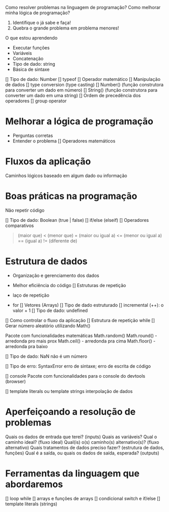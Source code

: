 Como resolver problemas na linguagem de programação?
Como melhorar minha lógica de programação?

1. Identifique o já sabe e faça!
2. Quebra o grande problema em problema menores!

O que estou aprendendo 
* Executar funções
* Variáveis
* Concatenação
* Tipo de dado: string
* Básica de sintaxe

[] Tipo de dado: Number
[] typeof
[] Operador matemático
[] Manipulação de dados
[] type conversion (type casting)
[] Number() (função construtora para converter um dado em número)
[] String() (função construtora para converter um dado em uma string)
[] Ordem de precedência dos operadores
[] group operator

# Melhorar a lógica de programação
  - Perguntas corretas
  - Entender o problema
  [] Operadores matemáticos

# Fluxos da aplicação
Caminhos lógicos baseado em algum dado ou informação

# Boas práticas na programação
Não repetir código

[] Tipo de dado: Boolean (true | false)
[] if/else (elseif)
[] Operadores comparativos

> (maior que)
< (menor que)
>= (maior ou igual a)
<= (menor ou igual a)
== (igual a)
!= (diferente de)

# Estrutura de dados
* Organização e gerenciamento dos dados
* Melhor eficiência do código
[] Estruturas de repetição

* laço de repetição
* for
[] Vetores (Arrays)
[] Tipo de dado estruturado
[] incremental (++): o valor + 1
[] Tipo de dado: undefined


[] Como controlar o fluxo da aplicação
[] Estrutura de repetição while
[] Gerar número aleatório utilizando Math()

Pacote com funcionalidades matemáticas
Math.random()
Math.round() - arredonda pro mais prox
Math.ceil() - arredonda pra cima
Math.floor() - arredonda pra baixo

[] Tipo de dado: NaN
não é um número

[] Tipo de erro: SyntaxError
erro de sintaxe; erro de escrita de código

[] console
Pacote com funcionalidades para o console do devtools (browser)

[] template literals ou template strings
interpolação de dados

# Aperfeiçoando a resolução de problemas

Quais os dados de entrada que terei? (inputs)
Quais as variáveis?
Qual o caminho ideal? (fluxo ideal)
Qual(is) o(s) caminho(s) alternativo(s)? (fluxo alternativo)
Quais tratamentos de dados preciso fazer? (estrutura de dados, funções)
Qual é a saída, ou quais os dados de saída, esperada? (outputs)


# Ferramentas da linguagem que abordaremos
[] loop while
[] arrays e funções de arrays
[] condicional switch e if/else
[] template literals (strings)